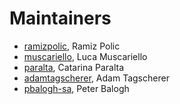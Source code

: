# Maintainers

- [ramizpolic](https://github.com/ramizpolic), Ramiz Polic
- [muscariello](https://github.com/muscariello), Luca Muscariello
- [paralta](https://github.com/paralta), Catarina Paralta
- [adamtagscherer](https://github.com/adamtagscherer), Adam Tagscherer
- [pbalogh-sa](https://github.com/pbalogh-sa), Peter Balogh
